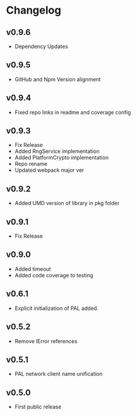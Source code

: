 # Changelog

## v0.9.6

* Dependency Updates

## v0.9.5

* GitHub and Npm Version alignment

## v0.9.4

* Fixed repo links in readme and coverage config

## v0.9.3

* Fix Release
* Added RngService implementation
* Added PlatformCrypto implementation
* Repo rename
* Updated webpack major ver

## v0.9.2

* Added UMD version of library in pkg folder

## v0.9.1

* Fix Release

## v0.9.0

* Added timeout
* Added code coverage to testing

## v0.6.1

* Explicit initialization of PAL added.

## v0.5.2

* Remove IError references

## v0.5.1

* PAL network client name unification

## v0.5.0

* First public release